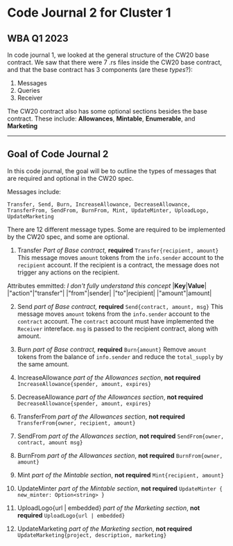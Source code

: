 # Code Journal 2 for Cluster 1
WBA Q1 2023
---
In code journal 1, we looked at the general structure of the CW20 base contract. We saw that there were 7 .rs files inside the CW20 base contract, and that the base contract has 3 components (are these *types*?):

1. Messages
2. Queries
3. Receiver

The CW20 contract also has some optional sections besides the base contract. These include: **Allowances**, **Mintable**, **Enumerable**, and **Marketing**

---
## Goal of Code Journal 2
In this code journal, the goal will be to outline the types of messages that are required and optional in the CW20 spec.

Messages include: 

`Transfer, Send, Burn, IncreaseAllowance, DecreaseAllowance, TransferFrom, SendFrom, BurnFrom, Mint, UpdateMinter, UploadLogo, UpdateMarketing`

There are 12 different message types. Some are required to be implemented by the CW20 spec, and some are optional.

1. Transfer
*Part of Base contract,* **required**
`Transfer{recipient, amount}`
This message moves `amount` tokens from the `info.sender` account to the `recipient` account. If the recipient is a contract, the message does not trigger any actions on the recipient.

Attributes emmitted:
*I don't fully understand this concept*
|**Key**|**Value**|
|"action"|"transfer"|
|"from"|sender|
|"to"|recipient|
|"amount"|amount|

2. Send
*part of Base contract,* **required**
`Send{contract, amount, msg}`
This message moves `amount` tokens from the `info.sender` account to the `contract` account. The `contract` account must have implemented the `Receiver` intereface. `msg` is passed to the recipient contract, along with amount.

3. Burn
*part of Base contract,* **required**
`Burn{amount}`
Remove `amount` tokens from the balance of `info.sender` and reduce the `total_supply` by the same amount.

4. IncreaseAllowance
*part of the Allowances section*, **not required**
`IncreaseAllowance{spender, amount, expires}`

5. DecreaseAllowance
*part of the Allowances section*, **not required**
`DecreaseAllowance{spender, amount, expires}`

6. TransferFrom
*part of the Allowances section*, **not required**
`TransferFrom{owner, recipient, amount}`

7. SendFrom
*part of the Allowances section*, **not required**
`SendFrom{owner, contract, amount msg}`

8. BurnFrom
*part of the Allowances section*, **not required**
`BurnFrom{owner, amount}`

9. Mint
*part of the Mintable section*, **not required**
`Mint{recipient, amount}`

10. UpdateMinter
*part of the Mintable section*, **not required**
`UpdateMinter { new_minter: Option<string> }`

11. UploadLogo{url | embedded}
*part of the Marketing section*, **not required**
`UploadLogo{url | embedded}`

12. UpdateMarketing
*part of the Marketing section*, **not required**
`UpdateMarketing{project, description, marketing}`